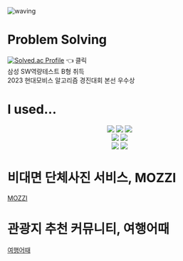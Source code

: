 ![waving](https://capsule-render.vercel.app/api?type=waving&height=200&text=RookMG&fontAlign=80&fontAlignY=40&color=gradient)
<br>
# Problem Solving
[![Solved.ac Profile](http://mazassumnida.wtf/api/v2/generate_badge?boj=tngks1995)](https://solved.ac/tngks1995/)
👈 클릭
<br>
삼성 SW역량테스트 B형 취득
<br>
2023 현대모비스 알고리즘 경진대회 본선 우수상
<br>

# I used...
<div align='center'>
<img src="https://img.shields.io/badge/JAVA-007396?style=for-the-badge&logo=Java&logoColor=white">
<img src="https://img.shields.io/badge/JavaScript-F7DF1E?style=for-the-badge&logo=JavaScript&logoColor=white">
<img src="https://img.shields.io/badge/Spring-6DB33F?style=for-the-badge&logo=Spring&logoColor=white">
<br>
<img src="https://img.shields.io/badge/HTML5-E34F26?style=for-the-badge&logo=HTML5&logoColor=white">
<img src="https://img.shields.io/badge/CSS3-1572B6?style=for-the-badge&logo=CSS3&logoColor=white">
<br>
<img src="https://img.shields.io/badge/MySQL-4479A1?style=for-the-badge&logo=MySQL&logoColor=white">
<img src="https://img.shields.io/badge/Vue.js-4FC08D?style=for-the-badge&logo=vuedotjs&logoColor=white">
</div>

# 비대면 단체사진 서비스, MOZZI
[MOZZI](https://github.com/RookMG/Mozzi_Garlic)

# 관광지 추천 커뮤니티, 여행어때
[여행어때](https://github.com/RookMG/EnjoyTrip)
